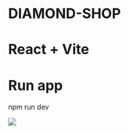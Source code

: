 # DIAMOND-SHOP
# React + Vite

# Run app 
npm run dev

![](https://firebasestorage.googleapis.com/v0/b/apitestcase-14266.appspot.com/o/avatars%2F92878888-7d5a-49e4-a1d7-6dd41cfd003d.jfif?alt=media&token=3b53ce1d-9e7e-445e-9c41-7b93971c5587)

